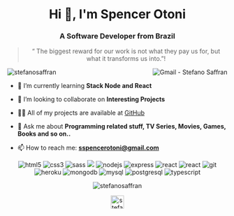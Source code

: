 <h1 align="center">Hi 👋, I'm Spencer Otoni</h1>
<h3 align="center">A Software Developer from Brazil</h3>

<blockquote align="center">“
The biggest reward for our work is not what they pay us for, but what it transforms us into.”!</blockquote>

<a href="mailto:sspencerotoni@gmail.com" target="_blank" >
  <img align="right" alt="Gmail - Stefano Saffran" src="https://img.shields.io/badge/-Gmail-c14438?style=flat-square&logo=Gmail&logoColor=white&link=mailto:sspencerotoni@gmail.com@gmail.com&longCache=true">
</a>

 <img src="https://komarev.com/ghpvc/?username=SpencerOtoni" alt="stefanosaffran" /> </p>

- 🌱 I’m currently learning **Stack Node and React**

- 👯 I’m looking to collaborate on **Interesting Projects**

- 👨‍💻 All of my projects are available at [GitHub](https://github.com/SpencerOtoni)

- 💬 Ask me about **Programming related stuff, TV Series, Movies, Games, Books and so on..**

- 📫 How to reach me: **sspencerotoni@gmail.com**

<p align="center">
<img src="https://img.shields.io/badge/HTML5-E34F26?style=for-the-badge&logo=html5&logoColor=white" alt="html5"/> 
<img src="https://img.shields.io/badge/CSS3-1572B6?style=for-the-badge&logo=css3&logoColor=white" alt="css3"/> 
<img src="https://img.shields.io/badge/Sass-CC6699?style=for-the-badge&logo=sass&logoColor=white" alt="sass"/> 
<img src="https://img.shields.io/badge/JavaScript-323330?style=for-the-badge&logo=javascript&logoColor=F7DF1E"/> 
<img src="https://img.shields.io/badge/Node.js-43853D?style=for-the-badge&logo=node.js&logoColor=white" alt="nodejs"/>
<img src="https://img.shields.io/badge/Express.js-404D59?style=for-the-badge" alt="express"/>
<img src="https://img.shields.io/badge/React-20232A?style=for-the-badge&logo=react&logoColor=61DAFB" alt="react"/>
<img src="https://img.shields.io/badge/React_Native-20232A?style=for-the-badge&logo=react&logoColor=61DAFB" alt="react"/>
<img src="https://img.shields.io/badge/GitHub-100000?style=for-the-badge&logo=github&logoColor=white" alt="git"/> 
<img src="https://img.shields.io/badge/Heroku-430098?style=for-the-badge&logo=heroku&logoColor=white" alt="heroku"/>
<img src="https://img.shields.io/badge/MongoDB-4EA94B?style=for-the-badge&logo=mongodb&logoColor=white" alt="mongodb"/>
<img src="https://img.shields.io/badge/MySQL-00000F?style=for-the-badge&logo=mysql&logoColor=white" alt="mysql"/>
<img src="https://img.shields.io/badge/PostgreSQL-316192?style=for-the-badge&logo=postgresql&logoColor=white" alt="postgresql"/>
<img src="https://img.shields.io/badge/TypeScript-007ACC?style=for-the-badge&logo=typescript&logoColor=white" alt="typescript"/>
</p>

<p align="center">
<img align="center" src="https://github-readme-stats.vercel.app/api?username=SpencerOtoni&show_icons=true" alt="stefanosaffran" />
</p>

<p align="center">
<a href="https://www.linkedin.com/in/spencer-otoni-desenvolvedor/" target="blank"><img align="center" src="https://cdn.jsdelivr.net/npm/simple-icons@3.0.1/icons/linkedin.svg" alt="stefanosaffran" height="30" width="30" /></a>
</p>
